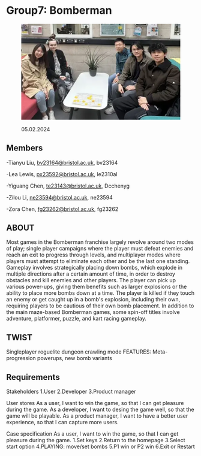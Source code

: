 # Group7: Bomberman

<figure>
    <p align="center">
        <img src="Assets/Images/group_meeting.png"
             alt="Group members sitting behind a paper prototype of the game">
       <figcaption>05.02.2024</figcaption>
    </p>
</figure>

## Members

-Tianyu Liu, <bv23164@bristol.ac.uk>, bv23164

-Lea Lewis, <px23592@bristol.ac.uk>, le2310al

-Yiguang Chen, <te23143@bristol.ac.uk>, Dcchenyg

-Zilou Li, <ne23594@bristol.ac.uk>, ne23594

-Zora Chen, <fg23262@bristol.ac.uk>, fg23262

## ABOUT

Most games in the Bomberman franchise largely revolve around two modes of play; single player campaigns where the player must defeat enemies and reach an exit to progress through levels, and multiplayer modes where players must attempt to eliminate each other and be the last one standing. Gameplay involves strategically placing down bombs, which explode in multiple directions after a certain amount of time, in order to destroy obstacles and kill enemies and other players. The player can pick up various power-ups, giving them benefits such as larger explosions or the ability to place more bombs down at a time. The player is killed if they touch an enemy or get caught up in a bomb's explosion, including their own, requiring players to be cautious of their own bomb placement. In addition to the main maze-based Bomberman games, some spin-off titles involve adventure, platformer, puzzle, and kart racing gameplay.

## TWIST

Singleplayer roguelite dungeon crawling mode
FEATURES: Meta-progression powerups, new bomb variants

## Requirements

Stakeholders
1.User
2.Developer
3.Product manager

User stores
As a user, I want to win the game, so that I can get pleasure during the game.
As a developer, I want to desing the game well, so that the game will be playable.
As a product manager, I want to have a better user experience, so that I can capture more users.

Case specification
As a user, I want to win the game, so that I can get pleasure during the game.
1.Set keys
2.Return to the homepage
3.Select start option
4.PLAYING: move/set bombs
5.P1 win or P2 win
6.Exit or Restart

